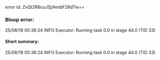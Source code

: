error id: ZvQt2R6cuJSj/AmbF28dTw==
### Bloop error:

25/06/18 00:36:24 INFO Executor: Running task 0.0 in stage 44.0 (TID 33)
#### Short summary: 

25/06/18 00:36:24 INFO Executor: Running task 0.0 in stage 44.0 (TID 33)